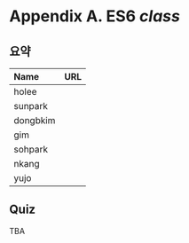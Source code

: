 # Appendix A. ES6 *class*

## 요약
| Name | URL |
|:---|:---|
| holee |  |
| sunpark |  |
| dongbkim |  |
| gim |  |
| sohpark |  |
| nkang |  |
| yujo |  |

## Quiz

TBA
